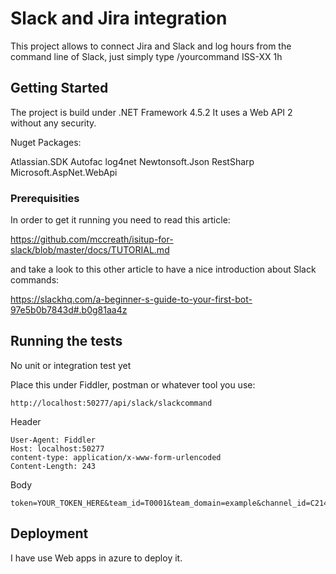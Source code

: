 # Slack and Jira integration

This project allows to connect Jira and Slack and log hours from the command line of Slack, just simply type /yourcommand ISS-XX 1h

## Getting Started

The project is build under .NET Framework 4.5.2
It uses a Web API 2 without any security.

Nuget Packages:

Atlassian.SDK
Autofac
log4net
Newtonsoft.Json
RestSharp
Microsoft.AspNet.WebApi

### Prerequisities

In order to get it running you need to read this article:

https://github.com/mccreath/isitup-for-slack/blob/master/docs/TUTORIAL.md

and take a look to this other article to have a nice introduction about Slack commands:

https://slackhq.com/a-beginner-s-guide-to-your-first-bot-97e5b0b7843d#.b0g81aa4z



## Running the tests

No unit or integration test yet

Place this under Fiddler, postman or whatever tool you use:

```
http://localhost:50277/api/slack/slackcommand
```

Header
```
User-Agent: Fiddler
Host: localhost:50277
content-type: application/x-www-form-urlencoded
Content-Length: 243
```
Body
```
token=YOUR_TOKEN_HERE&team_id=T0001&team_domain=example&channel_id=C2147483705&channel_name=test&user_id=U2147483697&user_name=Steve&command=/weather&text=94070&response_url=https://hooks.slack.com/commands/1234/5678
```

## Deployment

I have use Web apps in azure to deploy it.
